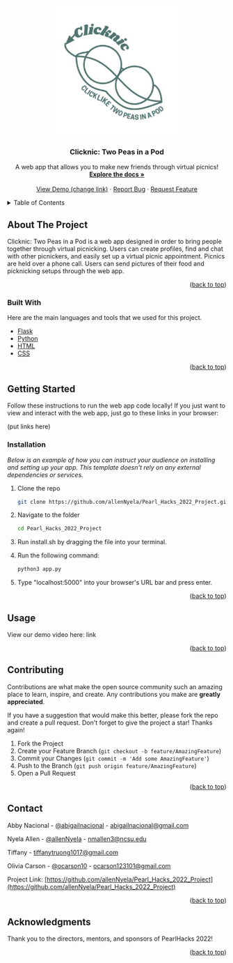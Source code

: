 <div id="top"></div>

<!-- PROJECT LOGO -->
<br />
<div align="center">
  <a href="https://github.com/allenNyela/Pearl_Hacks_2022_Project">
    <img src="static/clicknic_logo.png" alt="Logo" width="300" height="300">
  </a>

  <h3 align="center">Clicknic: Two Peas in a Pod</h3>

  <p align="center">
    A web app that allows you to make new friends through virtual picnics!
    <br />
    <a href="https://github.com/allenNyela/Pearl_Hacks_2022_Project"><strong>Explore the docs »</strong></a>
    <br />
    <br />
    <a href="https://github.com/allenNyela/Pearl_Hacks_2022_Project">View Demo (change link)</a>
    ·
    <a href="https://github.com/allenNyela/Pearl_Hacks_2022_Project/issues">Report Bug</a>
    ·
    <a href="https://github.com/allenNyela/Pearl_Hacks_2022_Project/issues">Request Feature</a>
  </p>
</div>

<!-- TABLE OF CONTENTS -->
<details>
  <summary>Table of Contents</summary>
  <ol>
    <li>
      <a href="#about-the-project">About The Project</a>
      <ul>
        <li><a href="#built-with">Built With</a></li>
      </ul>
    </li>
    <li>
      <a href="#getting-started">Getting Started</a>
      <ul>
        <li><a href="#installation">Installation</a></li>
      </ul>
    </li>
    <li><a href="#usage">Usage</a></li>
    <li><a href="#contributing">Contributing</a></li>
    <li><a href="#contact">Contact</a></li>
    <li><a href="#acknowledgments">Acknowledgments</a></li>
  </ol>
</details>


<!-- ABOUT THE PROJECT -->
## About The Project

Clicknic: Two Peas in a Pod is a web app designed in order to bring people together through virtual picnicking. Users can create profiles, find and chat with other picnickers, and easily set up a virtual picnic appointment. Picnics are held over a phone call. Users can send pictures of their food and picknicking setups through the web app.

<p align="right">(<a href="#top">back to top</a>)</p>

### Built With

Here are the main languages and tools that we used for this project.

* [Flask](https://flask.palletsprojects.com/en/2.0.x/)
* [Python](https://www.python.org)
* [HTML](https://html.com)
* [CSS](https://www.w3.org/Style/CSS/Overview.en.html)

<p align="right">(<a href="#top">back to top</a>)</p>

<!-- GETTING STARTED -->
## Getting Started

Follow these instructions to run the web app code locally! If you just want to view and interact with the web app, just go to these links in your browser:

(put links here)

### Installation

_Below is an example of how you can instruct your audience on installing and setting up your app. This template doesn't rely on any external dependencies or services._

1. Clone the repo
   ```sh
   git clone https://github.com/allenNyela/Pearl_Hacks_2022_Project.git
   ```
2. Navigate to the folder
   ```sh
   cd Pearl_Hacks_2022_Project
   ```
3. Run install.sh by dragging the file into your terminal.

4. Run the following command:
   ```sh
   python3 app.py
   ```
5. Type "localhost:5000" into your browser's URL bar and press enter.


<p align="right">(<a href="#top">back to top</a>)</p>


<!-- USAGE EXAMPLES -->
## Usage

View our demo video here: link

<p align="right">(<a href="#top">back to top</a>)</p>


<!-- CONTRIBUTING -->
## Contributing

Contributions are what make the open source community such an amazing place to learn, inspire, and create. Any contributions you make are **greatly appreciated**.

If you have a suggestion that would make this better, please fork the repo and create a pull request.
Don't forget to give the project a star! Thanks again!

1. Fork the Project
2. Create your Feature Branch (`git checkout -b feature/AmazingFeature`)
3. Commit your Changes (`git commit -m 'Add some AmazingFeature'`)
4. Push to the Branch (`git push origin feature/AmazingFeature`)
5. Open a Pull Request

<p align="right">(<a href="#top">back to top</a>)</p>


<!-- CONTACT -->
## Contact

Abby Nacional - [@abigailnacional](https://github.com/abigailnacional) - abigailnacional@gmail.com

Nyela Allen - [@allenNyela](https://github.com/allenNyela) - nmallen3@ncsu.edu

Tiffany - tiffanytruong1017@gmail.com

Olivia Carson - [@ocarson10](https://github.com/ocarson10) - ocarson123101@gmail.com

Project Link: [https://github.com/allenNyela/Pearl_Hacks_2022_Project](https://github.com/allenNyela/Pearl_Hacks_2022_Project)

<p align="right">(<a href="#top">back to top</a>)</p>


<!-- ACKNOWLEDGMENTS -->
## Acknowledgments

Thank you to the directors, mentors, and sponsors of PearlHacks 2022!

<p align="right">(<a href="#top">back to top</a>)</p>


